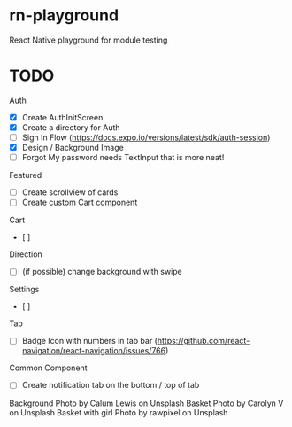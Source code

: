 # rn-playground
React Native playground for module testing


# TODO

Auth
- [x] Create AuthInitScreen
- [x] Create a directory for Auth
- [ ] Sign In Flow (https://docs.expo.io/versions/latest/sdk/auth-session)
- [x] Design / Background Image
- [ ] Forgot My password needs TextInput that is more neat!

Featured
- [ ] Create scrollview of cards
- [ ] Create custom Cart component

Cart
- [ ] 

Direction
- [ ] (if possible) change background with swipe

Settings
- [ ] 

Tab
- [ ] Badge Icon with numbers in tab bar (https://github.com/react-navigation/react-navigation/issues/766)

Common Component
- [ ] Create notification tab on the bottom / top of tab



Background Photo by Calum Lewis on Unsplash
Basket Photo by Carolyn V on Unsplash
Basket with girl Photo by rawpixel on Unsplash